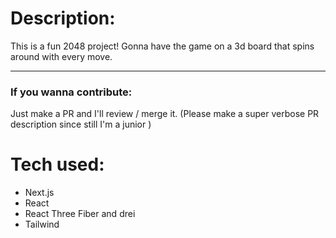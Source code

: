# Description:

This is a fun 2048 project! Gonna have the game on a 3d board that spins around with every move.

---

### If you wanna contribute:

Just make a PR and I'll review / merge it. (Please make a super verbose PR description since still I'm a junior )

# Tech used:

- Next.js
- React
- React Three Fiber and drei
- Tailwind
